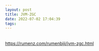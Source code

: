 ```yaml
---
layout: post
title: JVM-ZGC
date: 2022-07-02 17:04:39
tags:
---
```


###### 

https://rumenz.com/rumenbiji/jvm-zgc.html
